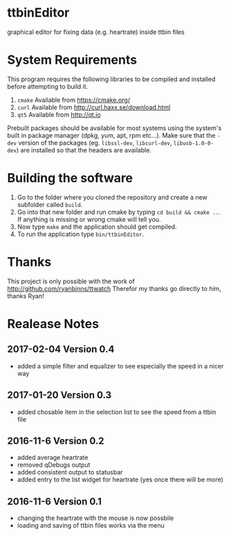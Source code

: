 ttbinEditor
===========

graphical editor for fixing data (e.g. heartrate) inside ttbin files

System Requirements
===================

This program requires the following libraries to be compiled and installed
before attempting to build it.

1. `cmake`
   Available from https://cmake.org/
2. `curl`
   Available from http://curl.haxx.se/download.html
3. `qt5`
   Available from http://qt.io

Prebuilt packages should be available for most systems using the system's
built in package manager (dpkg, yum, apt, rpm etc...). Make sure that the
`-dev` version of the packages (eg. `libssl-dev`, `libcurl-dev`, `libusb-1.0-0-dev`)
are installed so that the headers are available.

Building the software
=====================

1. Go to the folder where you cloned the repository and create a new 
   subfolder called `build`.
2. Go into that new folder and run cmake by typing `cd build && cmake ..`. 
   If anything is missing or wrong cmake will tell you.
3. Now type `make` and the application should get compiled.
4. To run the application type `bin/ttbinEditor`.

Thanks
======

This project is only possible with the work of http://github.com/ryanbinns/ttwatch
Therefor my thanks go directly to him, thanks Ryan!

Realease Notes
==============

2017-02-04   Version 0.4
------------------------

* added a simple filter and equalizer to see especially the speed in a nicer way

2017-01-20   Version 0.3
------------------------

* added chosable item in the selection list to see the speed from a ttbin file

2016-11-6    Version 0.2
------------------------

* added average heartrate
* removed qDebugs output
* added consistent output to statusbar
* added entry to the list widget for heartrate (yes once there will be more)

2016-11-6    Version 0.1  
------------------------

* changing the heartrate with the mouse is now possbile
* loading and saving of ttbin files works via the menu


